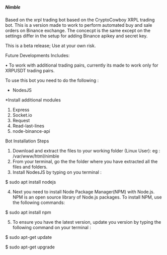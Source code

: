 ##### Nimble #####

Based on the xrpl trading bot based on the CryptoCowboy XRPL trading bot.
This is a version made to work to perform automated buy and sale orders on Binance exchange.
The concecpt is the same except on the settings differ in the setup for adding Binance apikey and secret key.

This is a beta release; Use at your own risk.

Future Developments Includes:

• To work with additional trading pairs, currently its made to work only for XRPUSDT trading pairs.

To use this bot you need to do the following :
- NodesJS 

*Install additional modules
1. Express
2. Socket.io
3. Request
4. Read-last-lines
5. node-binance-api

Bot Installation Steps

1. Download and extract the files to your working folder (Linux User): eg : /var/www/html/nimble
2. From your terminal, go the the folder where you have extracted all the files and folders.
3. Install NodesJS by typing on you terminal :

$ sudo apt install nodejs

4. Next you need to install Node Package Manager(NPM) with Node.js. NPM is an open source library of Node.js packages. To install NPM, use the following commands: 

$ sudo apt install npm

5. To ensure you have the latest version, update you version by typing the following command on your terminal :

$ sudo apt-get update

$ sudo apt-get upgrade
